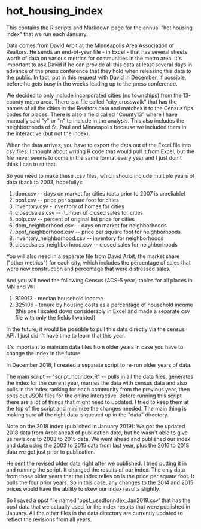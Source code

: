 # hot_housing_index
This contains the R scripts and Markdown page for the annual "hot housing index" that we run each January. 

Data comes from David Arbit at the Minneapolis Area Association of Realtors. He sends an end-of-year file - in Excel - that has several sheets worth of data on various metrics for communities in the metro area. It's important to ask David if he can provide all this data at least several days in advance of the press conference that they hold when releasing this data to the public. In fact, put in this request with David in December, if possible, before he gets busy in the weeks leading up to the press conference.

We decided to only include incorporated cities (no townships) from the 13-county metro area. There is a file called "city_crosswalk" that has the names of all the cities in the Realtors data and matches it to the Census fips codes for places. There is also a field called "County13" where I have manually said "y" or "n" to include in the analysis. This also includes the neighborhoods of St. Paul and Minneapolis because we included them in the interactive (but not the index).

When the data arrives, you have to export the data out of the Excel file into csv files. I thought about writing R code that would pull it from Excel, but the file never seems to come in the same format every year and I just don't think I can trust that. 

So you need to make these .csv files, which should include multiple years of data (back to 2003, hopefully):
1) dom.csv -- days on market for cities (data prior to 2007 is unreliable)
2) ppsf.csv -- price per square foot for cities
3) inventory.csv - inventory of homes for cities
4) closedsales.csv -- number of closed sales for cities
5) polp.csv -- percent of original list price for cities
6) dom_neighborhood.csv -- days on market for neighborhoods
7) ppsf_neighborhood.csv -- price per square foot for neighborhoods
8) inventory_neighborhood.csv -- inventory for neighborhoods
9) closedsales_neighborhood.csv -- closed sales for neighborhoods

You will also need in a separate file from David Arbit, the market share ("other metrics") for each city, which includes the percentage of sales that were new construction and percentage that were distressed sales.

And you will need the following Census (ACS-5 year) tables for all places in MN and WI:  
1) B19013 - median household income
2) B25106 - tenure by housing costs as a percentage of household income (this one I scaled down considerably in Excel and made a separate csv file with only the fields I wanted)

In the future, it would be possible to pull this data directly via the census API. I just didn't have time to learn that this year. 

It's important to maintain data files from older years in case you have to change the index in the future. 

In December 2018, I created a separate script to re-run older years of data. 

The main script -- "script_hotindex.R" -- pulls in all the data files, generates the index for the current year, marries the data with census data and also pulls in the index ranking for each community from the previous year, then spits out JSON files for the online interactive.  Before running this script there are a lot of things that might need to updated. I tried to keep them at the top of the script and minimize the changes needed. The main thing is making sure all the right data is queued up in the "data" directory. 

Note on the 2018 index (published in January 2019):
We got the updated 2018 data from Arbit ahead of publication date, but he wasn't able to give us revisions to 2003 to 2015 data. We went ahead and published our index and data using the 2003 to 2015 data from last year, plus the 2016 to 2018 data we got just prior to publication.  

He sent the revised older data right after we published. I tried putting it in and running the script. It changed the results of our index. The only data from those older years that the index relies on is the price per square foot. It pulls the four prior years. So in this case, any changes to the 2014 and 2015 prices would have the ability to skew our index results slightly. 

So I saved a ppsf file named 'ppsf_usedforindex_Jan2019.csv' that has the ppsf data that we actually used for the index results that were published in January. All the other files in the data directory are currently updated to reflect the revisions from all years. 

